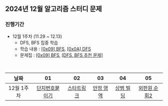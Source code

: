 ## 2024년 12월 알고리즘 스터디 문제

### 진행기간
- 12월 1주차 (11.29 ~ 12.13)
    - DFS, BFS 집중 학습
    - 학습 내용 : [[0x09] BFS](https://blog.encrypted.gg/941), [[0x0A] DFS](https://blog.encrypted.gg/942)
    - 문제집 : [[0x09] BFS](https://github.com/encrypted-def/basic-algo-lecture/blob/master/workbook/0x09.md), [[DFS, BFS 추천 문제]](https://www.acmicpc.net/workbook/view/1833)

<br />

| 날짜 | 01 | 02 | 03 | 04 | 05 |
| :---: | :---: | :---: | :---: | :---: | :---: |
| 12월 1주차 | [단지번호붙이기](https://www.acmicpc.net/problem/2667) | [스타트링크](https://www.acmicpc.net/problem/5014) | [안정 영역](https://www.acmicpc.net/problem/2468) | [상범 빌딩](https://www.acmicpc.net/problem/6593) | [외판원 순회2](https://www.acmicpc.net/problem/10971) |
